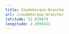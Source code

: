 ```yaml
---
title: Coudekerque-Branche
url: /coudekerque-branche/
latitude: 51.020878
longitude: 2.3894321
---
```

